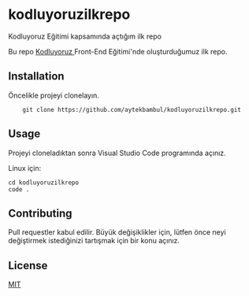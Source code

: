 # kodluyoruzilkrepo
Kodluyoruz Eğitimi kapsamında açtığım ilk repo

Bu repo <a href="https://kodluyoruz.org/patika-dev/"> Kodluyoruz </a> Front-End Eğitimi'nde oluşturduğumuz ilk repo.

## Installation
Öncelikle projeyi clonelayın.
``` 
    git clone https://github.com/aytekbambul/kodluyoruzilkrepo.git
```

## Usage
Projeyi cloneladıktan sonra Visual Studio Code programında açınız.

Linux için:

```
cd kodluyoruzilkrepo
code . 

```
## Contributing
Pull requestler kabul edilir. Büyük değişiklikler için, lütfen önce neyi değiştirmek
istediğinizi tartışmak için bir konu açınız.

## License
<a href=""> MIT

</a>

